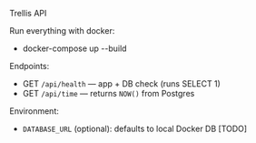 Trellis API

Run everything with docker:

- docker-compose up --build

Endpoints:

- GET `/api/health` — app + DB check (runs SELECT 1)
- GET `/api/time` — returns `NOW()` from Postgres

Environment:

- `DATABASE_URL` (optional): defaults to local Docker DB [TODO]
